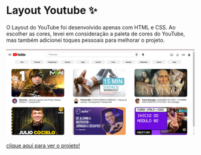 # Layout Youtube ✨
O Layout do YouTube foi desenvolvido apenas com HTML e CSS. Ao escolher as cores, levei em consideração a paleta de cores do YouTube, mas também adicionei toques pessoais para melhorar o projeto.<br><br>
<img src="/fotoYT.png" width=600 heigth=500> <br><br>
[clique aqui para ver o projeto!](https://lauluah.github.io/layout-youtube/)
